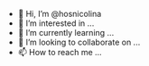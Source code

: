 - 👋 Hi, I’m @hosnicolina
- 👀 I’m interested in ...
- 🌱 I’m currently learning ...
- 💞️ I’m looking to collaborate on ...
- 📫 How to reach me ...

<!---
hosnicolina/hosnicolina is a ✨ special ✨ repository because its `README.md` (this file) appears on your GitHub profile.
You can click the Preview link to take a look at your changes.
--->
